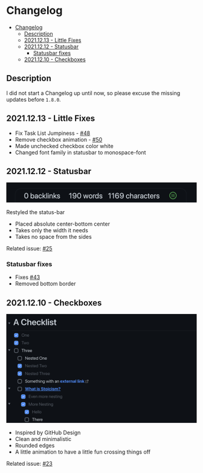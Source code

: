 # Changelog

- [Changelog](#changelog)
  - [Description](#description)
  - [2021.12.13 - Little Fixes](#20211213---little-fixes)
  - [2021.12.12 - Statusbar](#20211212---statusbar)
    - [Statusbar fixes](#statusbar-fixes)
  - [2021.12.10 - Checkboxes](#20211210---checkboxes)

## Description
I did not start a Changelog up until now, so please excuse the missing updates before `1.8.0`.

## 2021.12.13 - Little Fixes

- Fix Task List Jumpiness - [#48](https://github.com/nikbrunner/obsidian-deep-work-theme/issues/48)
- Remove checkbox animation - [#50](https://github.com/nikbrunner/obsidian-deep-work-theme/issues/50)
- Made unchecked checkbox color white
- Changed font family in statusbar to monospace-font

## 2021.12.12 - Statusbar

![](images/2.0/status-bar.png)

Restyled the status-bar

- Placed absolute center-bottom center
- Takes only the width it needs
- Takes no space from the sides

Related issue: [#25](https://github.com/nikbrunner/obsidian-deep-work-theme/issues/25)

### Statusbar fixes

- Fixes [#43](https://github.com/nikbrunner/obsidian-deep-work-theme/issues/43)
- Removed bottom border

## 2021.12.10 - Checkboxes

![](images/2.0/checkboxes.png)

- Inspired by GitHub Design
- Clean and minimalistic
- Rounded edges
- A little animation to have a little fun crossing things off

Related issue: [#23](https://github.com/nikbrunner/obsidian-deep-work-theme/issues/23)
